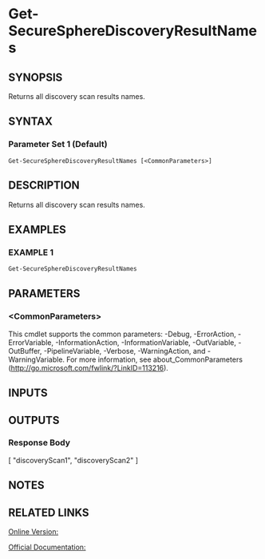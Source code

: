 ﻿# Get-SecureSphereDiscoveryResultNames

## SYNOPSIS
Returns all discovery scan results names.

## SYNTAX

### Parameter Set 1 (Default)
```
Get-SecureSphereDiscoveryResultNames [<CommonParameters>]
```

## DESCRIPTION
Returns all discovery scan results names.

## EXAMPLES

### EXAMPLE 1

```powershell
Get-SecureSphereDiscoveryResultNames
```

## PARAMETERS

### \<CommonParameters\>
This cmdlet supports the common parameters: -Debug, -ErrorAction, -ErrorVariable, -InformationAction, -InformationVariable, -OutVariable, -OutBuffer, -PipelineVariable, -Verbose, -WarningAction, and -WarningVariable. For more information, see about_CommonParameters (http://go.microsoft.com/fwlink/?LinkID=113216).

## INPUTS

## OUTPUTS

### Response Body
[
"discoveryScan1",
"discoveryScan2"
]

## NOTES

## RELATED LINKS

[Online Version:](https://github.com/akshinmustafayev/SecureSpherePS/tree/master/Documentation)

[Official Documentation:](https://docs.imperva.com/bundle/v13.6-api-reference-guide/page/77726.htm)



